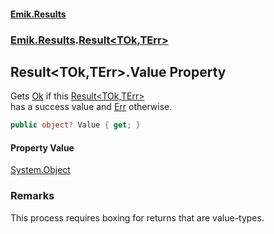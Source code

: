 #### [Emik.Results](index.md 'index')
### [Emik.Results](Emik.Results.md 'Emik.Results').[Result&lt;TOk,TErr&gt;](Result_TOk,TErr_.md 'Emik.Results.Result<TOk,TErr>')

## Result<TOk,TErr>.Value Property

Gets [Ok](Result_TOk,TErr_.Ok.md 'Emik.Results.Result<TOk,TErr>.Ok') if this [Result&lt;TOk,TErr&gt;](Result_TOk,TErr_.md 'Emik.Results.Result<TOk,TErr>')  
has a success value and [Err](Result_TOk,TErr_.Err.md 'Emik.Results.Result<TOk,TErr>.Err') otherwise.

```csharp
public object? Value { get; }
```

#### Property Value
[System.Object](https://docs.microsoft.com/en-us/dotnet/api/System.Object 'System.Object')

### Remarks
  
This process requires boxing for returns that are value-types.